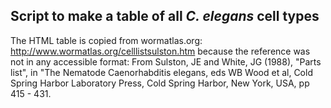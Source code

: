 ## Script to make a table of all *C. elegans* cell types
The HTML table is copied from wormatlas.org: http://www.wormatlas.org/celllistsulston.htm
because the reference was not in any accessible format:
From Sulston, JE and White, JG (1988), "Parts list", in "The Nematode Caenorhabditis elegans, eds WB Wood et al, Cold Spring Harbor Laboratory Press, Cold Spring Harbor,     New York, USA, pp 415 - 431.
